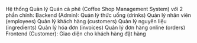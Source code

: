 Hệ thống Quản lý Quán cà phê (Coffee Shop Management System) với 2 phần chính:
Backend (Admin):
Quản lý thức uống (drinks)
Quản lý nhân viên (employees)
Quản lý khách hàng (customers)
Quản lý nguyên liệu (ingredients)
Quản lý hóa đơn (invoices)
Quản lý đơn hàng online (orders)
Frontend (Customer):
Giao diện cho khách hàng đặt hàng
